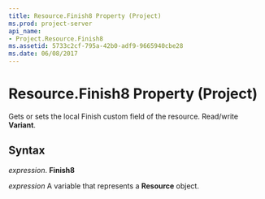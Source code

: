 ```yaml
---
title: Resource.Finish8 Property (Project)
ms.prod: project-server
api_name:
- Project.Resource.Finish8
ms.assetid: 5733c2cf-795a-42b0-adf9-9665940cbe28
ms.date: 06/08/2017
---
```



# Resource.Finish8 Property (Project)

Gets or sets the local Finish custom field of the resource. Read/write  **Variant**.


## Syntax

 _expression_. **Finish8**

 _expression_ A variable that represents a **Resource** object.


